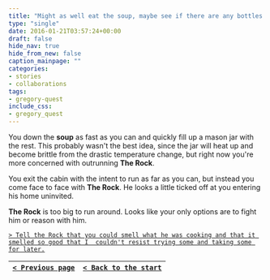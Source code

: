 ```yaml
---
title: "Might as well eat the soup, maybe see if there are any bottles around to keep some for later. Then run for my life."
type: "single"
date: 2016-01-21T03:57:24+00:00
draft: false
hide_nav: true
hide_from_new: false
caption_mainpage: ""
categories:
- stories
- collaborations
tags:
- gregory-quest
include_css:
- gregory_quest
---
```


You down the **soup** as fast as you can and quickly fill up a mason jar with the rest. This probably wasn't the best idea, since the jar will heat up and become brittle from the drastic temperature change, but right now you're more concerned with outrunning **The Rock**.

You exit the cabin with the intent to run as far as you can, but instead you come face to face with **The Rock**. He looks a little ticked off at you entering his home uninvited.

**The Rock** is too big to run around. Looks like your only options are to fight him or reason with him.

[``> Tell the Rock that you could smell what he was cooking and that it smelled so good that I 	couldn't resist trying some and taking some for later.``](../13)

|[``< Previous page``](../11)|[``< Back to the start``](../)|
|---|---|